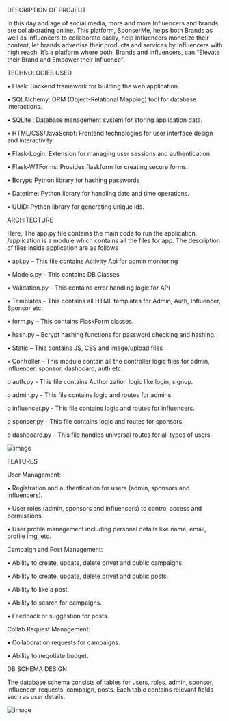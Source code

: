 DESCRIPTION OF PROJECT 
 
In this day and age of social media, more and more Influencers and brands are collaborating online. This platform, SponserMe, helps both Brands as well as Influencers to collaborate easily, help Influencers monetize their content, let brands advertise their products and services by Influencers with high reach. It’s a platform where both, Brands and Influencers, can “Elevate their Brand and Empower their Influence”.
 
TECHNOLOGIES USED 
 
•	Flask: Backend framework for building the web application.

•	SQLAlchemy: ORM (Object-Relational Mapping) tool for database interactions. 

•	SQLite : Database management system for storing application data.

•	HTML/CSS/JavaScript: Frontend technologies for user interface design and interactivity. 

•	Flask-Login: Extension for managing user sessions and authentication. 

•	Flask-WTForms: Provides flaskform for creating secure forms.

•	Bcrypt: Python library for hashing passwords

•	Datetime: Python library for handling date and time operations. 

•	UUID: Python library for generating unique ids.




 
ARCHITECTURE 

 
Here, The app.py file contains the main code to run the application. /application is a module which contains all the files for app. The description of files inside application are as follows 

•	api.py – This file contains Activity Api for admin monitoring

•	Models.py – This contains DB Classes 

•	Validation.py – This contains error handling logic for API 

•	Templates – This contains all HTML templates for Admin, Auth, Influencer, Sponsor etc. 

•	form.py – This contains FlaskForm classes.

•	hash.py – Bcrypt hashing functions for password checking and hashing.

•	Static – This contains JS, CSS and image/upload files 

•	Controller – This module contain all the controller logic files for admin, influencer, sponsor, dashboard, auth etc.

o	auth.py - This file contains Authorization logic like login, signup.

o	admin.py - This file contains logic and routes for admins.

o	influencer.py - This file contains logic and routes for influencers.

o	sponser.py - This file contains logic and routes for sponsors.

o	dashboard.py – This file handles universal routes for all types of users.


 ![image](https://github.com/user-attachments/assets/1823c4b3-cae1-48f6-86b0-9cffbf860f80)


 
 
FEATURES 
 
User Management: 
 
•	Registration and authentication for users (admin, sponsors and influencers). 

•	User roles (admin, sponsors and influencers) to control access and permissions. 

•	User profile management including personal details like name, email, profile img, etc.  




Campaign and Post Management: 
 
•	Ability to create, update, delete privet and public campaigns.

•	Ability to create, update, delete privet and public posts.

•	Ability to like a post.

•	Ability to search for campaigns.

•	Feedback or suggestion for posts.


 
Collab Request Management: 
 
•	Collaboration requests for campaigns.

•	Ability to negotiate budget.




DB SCHEMA DESIGN 
 
The database schema consists of tables for users, roles, admin, sponsor, influencer, requests, campaign, posts. Each table contains relevant fields such as user details.

 ![image](https://github.com/user-attachments/assets/3156a61d-39ef-4f92-bea0-d2a975b897b4)

 
